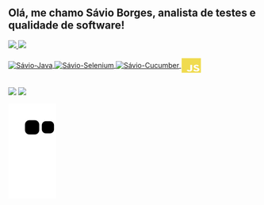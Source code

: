 ## Olá, me chamo Sávio Borges, analista de testes e qualidade de software!

<div>
<a href="https://github.com/SavioHolanda">
<img height="160em" src="https://github-readme-stats.vercel.app/api/?username=SavioHolanda&show_icons=true&theme=dracula&count_private=true"/>
<img height="160em" src="https://github-readme-stats.vercel.app/api/top-langs/?username=SavioHolanda&layout=compact&langs_count=7&theme=dracula"/>
</div>

<div style="display: inline_block"><br>
  <img align="center" alt="Sávio-Java" height="30" width="40" src="https://cdn.jsdelivr.net/gh/devicons/devicon/icons/java/java-original.svg">
  <img align="center" alt="Sávio-Selenium" height="30" width="40" src="https://cdn.jsdelivr.net/gh/devicons/devicon/icons/selenium/selenium-original.svg">
  <img align="center" alt="Sávio-Cucumber" height="30" width="40" src="https://cdn.jsdelivr.net/gh/devicons/devicon/icons/cucumber/cucumber-plain.svg">
  <img align="center" alt="Sávio-Js" height="30" width="40" src="https://raw.githubusercontent.com/devicons/devicon/master/icons/javascript/javascript-plain.svg">
</div>

## 

<div>
<a href="https://instagram.com/s4vio4" target="_blank"><img src="https://img.shields.io/badge/-Instagram-%23E4405F?style=for-the-badge&logo=instagram&logoColor=white" target="_blank"></a>
<a href="https://www.linkedin.com/in/savio-holanda/" target="_blank"><img src="https://img.shields.io/badge/-LinkedIn-%230077B5?style=for-the-badge&logo=linkedin&logoColor=white" target="_blank"></a>  
</div>

 ![Snake animation](https://github.com/SavioHolanda/SavioHolanda/blob/output/github-contribution-grid-snake.svg)

